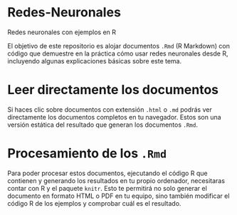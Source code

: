 # Redes-Neuronales
Redes neuronales con ejemplos en R

El objetivo de este repositorio es alojar documentos `.Rmd` (R Markdown) con código que demuestre en la 
práctica cómo usar redes neuronales desde R, incluyendo algunas explicaciones básicas sobre este tema.

# Leer directamente los documentos
Si haces clic sobre documentos con extensión `.html` o `.md` podrás ver directamente los documentos completos en 
tu navegador. Estos son una versión estática del resultado que generan los documentos `.Rmd`.

# Procesamiento de los `.Rmd`
Para poder procesar estos documentos, ejecutando el código R que contienen y generando los resultados en tu propio
ordenador, necesitaras contar con R y el paquete `knitr`. Esto te permitirá no solo generar el documento en formato
HTML o PDF en tu equipo, sino también modificar el código R de los ejemplos y comprobar cuál es el resultado.

